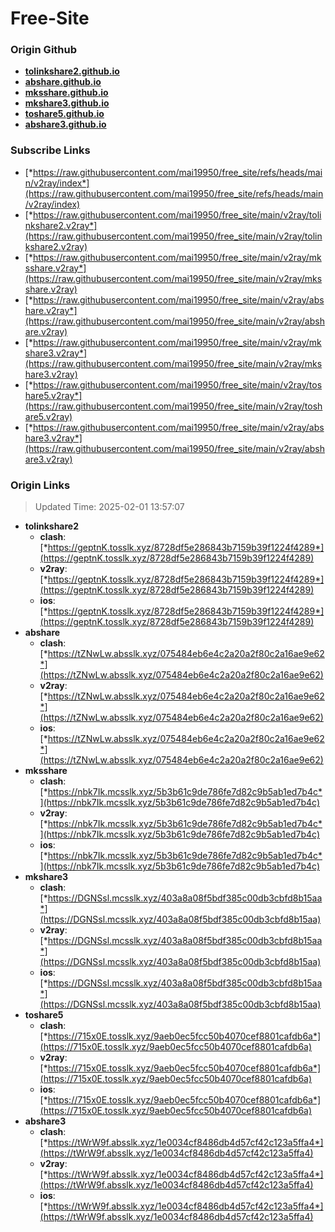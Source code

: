 # Free-Site

### Origin Github

- [**tolinkshare2.github.io**](https://github.com/tolinkshare2/tolinkshare2.github.io)
- [**abshare.github.io**](https://github.com/abshare/abshare.github.io)
- [**mksshare.github.io**](https://github.com/mksshare/mksshare.github.io)
- [**mkshare3.github.io**](https://github.com/mkshare3/mkshare3.github.io)
- [**toshare5.github.io**](https://github.com/toshare5/toshare5.github.io)
- [**abshare3.github.io**](https://github.com/abshare3/abshare3.github.io)

### Subscribe Links

- [*https://raw.githubusercontent.com/mai19950/free_site/refs/heads/main/v2ray/index*](https://raw.githubusercontent.com/mai19950/free_site/refs/heads/main/v2ray/index)
- [*https://raw.githubusercontent.com/mai19950/free_site/main/v2ray/tolinkshare2.v2ray*](https://raw.githubusercontent.com/mai19950/free_site/main/v2ray/tolinkshare2.v2ray)
- [*https://raw.githubusercontent.com/mai19950/free_site/main/v2ray/mksshare.v2ray*](https://raw.githubusercontent.com/mai19950/free_site/main/v2ray/mksshare.v2ray)
- [*https://raw.githubusercontent.com/mai19950/free_site/main/v2ray/abshare.v2ray*](https://raw.githubusercontent.com/mai19950/free_site/main/v2ray/abshare.v2ray)
- [*https://raw.githubusercontent.com/mai19950/free_site/main/v2ray/mkshare3.v2ray*](https://raw.githubusercontent.com/mai19950/free_site/main/v2ray/mkshare3.v2ray)
- [*https://raw.githubusercontent.com/mai19950/free_site/main/v2ray/toshare5.v2ray*](https://raw.githubusercontent.com/mai19950/free_site/main/v2ray/toshare5.v2ray)
- [*https://raw.githubusercontent.com/mai19950/free_site/main/v2ray/abshare3.v2ray*](https://raw.githubusercontent.com/mai19950/free_site/main/v2ray/abshare3.v2ray)

### Origin Links

> Updated Time: 2025-02-01 13:57:07

- **tolinkshare2**
  - **clash**: [*https://geptnK.tosslk.xyz/8728df5e286843b7159b39f1224f4289*](https://geptnK.tosslk.xyz/8728df5e286843b7159b39f1224f4289)
  - **v2ray**: [*https://geptnK.tosslk.xyz/8728df5e286843b7159b39f1224f4289*](https://geptnK.tosslk.xyz/8728df5e286843b7159b39f1224f4289)
  - **ios**: [*https://geptnK.tosslk.xyz/8728df5e286843b7159b39f1224f4289*](https://geptnK.tosslk.xyz/8728df5e286843b7159b39f1224f4289)
- **abshare**
  - **clash**: [*https://tZNwLw.absslk.xyz/075484eb6e4c2a20a2f80c2a16ae9e62*](https://tZNwLw.absslk.xyz/075484eb6e4c2a20a2f80c2a16ae9e62)
  - **v2ray**: [*https://tZNwLw.absslk.xyz/075484eb6e4c2a20a2f80c2a16ae9e62*](https://tZNwLw.absslk.xyz/075484eb6e4c2a20a2f80c2a16ae9e62)
  - **ios**: [*https://tZNwLw.absslk.xyz/075484eb6e4c2a20a2f80c2a16ae9e62*](https://tZNwLw.absslk.xyz/075484eb6e4c2a20a2f80c2a16ae9e62)
- **mksshare**
  - **clash**: [*https://nbk7Ik.mcsslk.xyz/5b3b61c9de786fe7d82c9b5ab1ed7b4c*](https://nbk7Ik.mcsslk.xyz/5b3b61c9de786fe7d82c9b5ab1ed7b4c)
  - **v2ray**: [*https://nbk7Ik.mcsslk.xyz/5b3b61c9de786fe7d82c9b5ab1ed7b4c*](https://nbk7Ik.mcsslk.xyz/5b3b61c9de786fe7d82c9b5ab1ed7b4c)
  - **ios**: [*https://nbk7Ik.mcsslk.xyz/5b3b61c9de786fe7d82c9b5ab1ed7b4c*](https://nbk7Ik.mcsslk.xyz/5b3b61c9de786fe7d82c9b5ab1ed7b4c)
- **mkshare3**
  - **clash**: [*https://DGNSsl.mcsslk.xyz/403a8a08f5bdf385c00db3cbfd8b15aa*](https://DGNSsl.mcsslk.xyz/403a8a08f5bdf385c00db3cbfd8b15aa)
  - **v2ray**: [*https://DGNSsl.mcsslk.xyz/403a8a08f5bdf385c00db3cbfd8b15aa*](https://DGNSsl.mcsslk.xyz/403a8a08f5bdf385c00db3cbfd8b15aa)
  - **ios**: [*https://DGNSsl.mcsslk.xyz/403a8a08f5bdf385c00db3cbfd8b15aa*](https://DGNSsl.mcsslk.xyz/403a8a08f5bdf385c00db3cbfd8b15aa)
- **toshare5**
  - **clash**: [*https://715x0E.tosslk.xyz/9aeb0ec5fcc50b4070cef8801cafdb6a*](https://715x0E.tosslk.xyz/9aeb0ec5fcc50b4070cef8801cafdb6a)
  - **v2ray**: [*https://715x0E.tosslk.xyz/9aeb0ec5fcc50b4070cef8801cafdb6a*](https://715x0E.tosslk.xyz/9aeb0ec5fcc50b4070cef8801cafdb6a)
  - **ios**: [*https://715x0E.tosslk.xyz/9aeb0ec5fcc50b4070cef8801cafdb6a*](https://715x0E.tosslk.xyz/9aeb0ec5fcc50b4070cef8801cafdb6a)
- **abshare3**
  - **clash**: [*https://tWrW9f.absslk.xyz/1e0034cf8486db4d57cf42c123a5ffa4*](https://tWrW9f.absslk.xyz/1e0034cf8486db4d57cf42c123a5ffa4)
  - **v2ray**: [*https://tWrW9f.absslk.xyz/1e0034cf8486db4d57cf42c123a5ffa4*](https://tWrW9f.absslk.xyz/1e0034cf8486db4d57cf42c123a5ffa4)
  - **ios**: [*https://tWrW9f.absslk.xyz/1e0034cf8486db4d57cf42c123a5ffa4*](https://tWrW9f.absslk.xyz/1e0034cf8486db4d57cf42c123a5ffa4)
